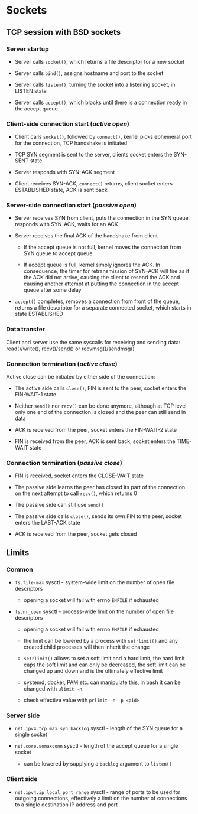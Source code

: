 # Sockets

## TCP session with BSD sockets

### Server startup

- Server calls `socket()`, which returns a file descriptor for a new socket

- Server calls `bind()`, assigns hostname and port to the socket

- Server calls `listen()`, turning the socket into a listening socket, in
  LISTEN state

- Server calls `accept()`, which blocks until there is a connection ready in the
  accept queue

### Client-side connection start (*active open*)

- Client calls `socket()`, followed by `connect()`, kernel picks ephemeral port
  for the connection, TCP handshake is initiated

- TCP SYN segment is sent to the server, clients socket enters the SYN-SENT
  state

- Server responds with SYN-ACK segment

- Client receives SYN-ACK, `connect()` returns, client socket enters ESTABLISHED
  state, ACK is sent back

### Server-side connection start (*passive open*)

- Server receives SYN from client, puts the connection in the SYN queue,
  responds with SYN-ACK, waits for an ACK

- Server receives the final ACK of the handshake from client

  - If the accept queue is not full, kernel moves the connection from SYN queue
    to accept queue

  - If accept queue is full, kernel simply ignores the ACK. In consequence, the
    timer for retransmission of SYN-ACK will fire as if the ACK did not arrive,
    causing the client to resend the ACK and causing another attempt at putting
    the connection in the accept queue after some delay

- `accept()` completes, removes a connection from front of the queue, returns a
  file descriptor for a separate connected socket, which starts in state
  ESTABLISHED

### Data transfer

Client and server use the same syscalls for receiving and sending data:
read()/write(), recv()/send() or recvmsg()/sendmsg()

### Connection termination (*active close*)

Active close can be initiated by either side of the connection:

- The active side calls `close()`, FIN is sent to the peer, socket enters the
  FIN-WAIT-1 state

- Neither `send()` nor `recv()` can be done anymore, although at TCP level only
  one end of the connection is closed and the peer can still send in data

- ACK is received from the peer, socket enters the FIN-WAIT-2 state

- FIN is received from the peer, ACK is sent back, socket enters the TIME-WAIT
  state

### Connection termination (*passive close*)

- FIN is received, socket enters the CLOSE-WAIT state

- The passive side learns the peer has closed its part of the connection on the
  next attempt to call `recv()`, which returns 0

- The passive side can still use `send()`

- The passive side calls `close()`, sends its own FIN to the peer, socket enters
  the LAST-ACK state

- ACK is received from the peer, socket gets closed

## Limits

### Common

- `fs.file-max` sysctl - system-wide limit on the number of open file
  descriptors

    - opening a socket will fail with errno `ENFILE` if exhausted

- `fs.nr_open` sysctl - process-wide limit on the number of open file
  descriptors

    - opening a socket will fail with errno `EMFILE` if exhausted

    - the limit can be lowered by a process with `setrlimit()` and any created
      child processes will then inherit the change

    - `setrlimit()` allows to set a soft limit and a hard limit, the hard limit
      caps the soft limit and can only be decreased, the soft limit can be
      changed up and down and is the ultimately effective limit

    - systemd, docker, PAM etc. can manipulate this, in bash it can be changed
      with `ulimit -n`

    - check effective value with `prlimit -n -p <pid>`

### Server side

- `net.ipv4.tcp_max_syn_backlog` sysctl - length of the SYN queue for a single
  socket

- `net.core.somaxconn` sysctl - length of the accept queue for a single socket

    - can be lowered by supplying a `backlog` argument to `listen()`

### Client side

- `net.ipv4.ip_local_port_range` sysctl - range of ports to be used for outgoing
  connections, effectively a limit on the number of connections to a single
  destination IP address and port

